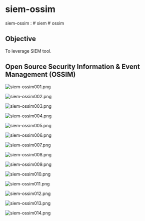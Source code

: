 # siem-ossim
siem-ossim : # siem # ossim

## Objective
To leverage SIEM tool.

## Open Source Security Information & Event Management (OSSIM)

![siem-ossim001.png](./media/siem-ossim001.png)

![siem-ossim002.png](./media/siem-ossim002.png)

![siem-ossim003.png](./media/siem-ossim003.png)

![siem-ossim004.png](./media/siem-ossim004.png)

![siem-ossim005.png](./media/siem-ossim005.png)

![siem-ossim006.png](./media/siem-ossim006.png)

![siem-ossim007.png](./media/siem-ossim007.png)

![siem-ossim008.png](./media/siem-ossim008.png)

![siem-ossim009.png](./media/siem-ossim009.png)

![siem-ossim010.png](./media/siem-ossim010.png)

![siem-ossim011.png](./media/siem-ossim011.png)

![siem-ossim012.png](./media/siem-ossim012.png)

![siem-ossim013.png](./media/siem-ossim013.png)

![siem-ossim014.png](./media/siem-ossim014.png)